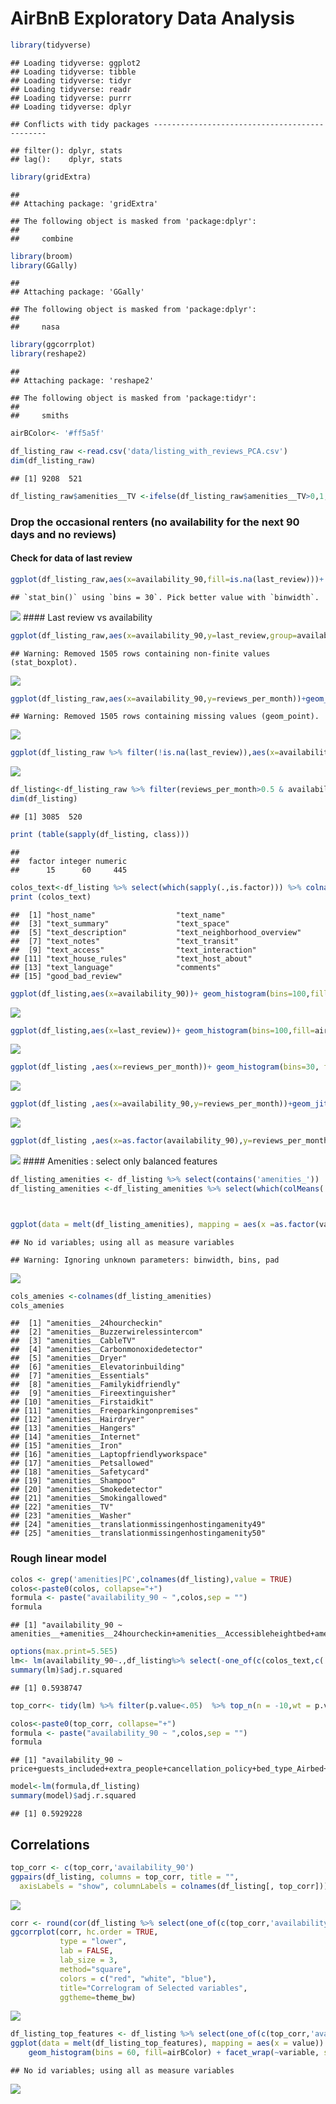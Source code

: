 AirBnB Exploratory Data Analysis
================

``` r
library(tidyverse)
```

    ## Loading tidyverse: ggplot2
    ## Loading tidyverse: tibble
    ## Loading tidyverse: tidyr
    ## Loading tidyverse: readr
    ## Loading tidyverse: purrr
    ## Loading tidyverse: dplyr

    ## Conflicts with tidy packages ----------------------------------------------

    ## filter(): dplyr, stats
    ## lag():    dplyr, stats

``` r
library(gridExtra)
```

    ## 
    ## Attaching package: 'gridExtra'

    ## The following object is masked from 'package:dplyr':
    ## 
    ##     combine

``` r
library(broom)
library(GGally)
```

    ## 
    ## Attaching package: 'GGally'

    ## The following object is masked from 'package:dplyr':
    ## 
    ##     nasa

``` r
library(ggcorrplot)
library(reshape2)
```

    ## 
    ## Attaching package: 'reshape2'

    ## The following object is masked from 'package:tidyr':
    ## 
    ##     smiths

``` r
airBColor<- '#ff5a5f'
```

``` r
df_listing_raw <-read.csv('data/listing_with_reviews_PCA.csv')
dim(df_listing_raw)
```

    ## [1] 9208  521

``` r
df_listing_raw$amenities__TV <-ifelse(df_listing_raw$amenities__TV>0,1,0)
```

### Drop the occasional renters (no availability for the next 90 days and no reviews)

#### Check for data of last review

``` r
ggplot(df_listing_raw,aes(x=availability_90,fill=is.na(last_review)))+ geom_histogram( position="dodge")
```

    ## `stat_bin()` using `bins = 30`. Pick better value with `binwidth`.

![](AirBnB_EDA_files/figure-markdown_github/unnamed-chunk-3-1.png) \#\#\#\# Last review vs availability

``` r
ggplot(df_listing_raw,aes(x=availability_90,y=last_review,group=availability_90))+geom_boxplot(color=airBColor,fill = NA,alpha=.1)
```

    ## Warning: Removed 1505 rows containing non-finite values (stat_boxplot).

![](AirBnB_EDA_files/figure-markdown_github/unnamed-chunk-4-1.png)

``` r
ggplot(df_listing_raw,aes(x=availability_90,y=reviews_per_month))+geom_jitter(color=airBColor,fill = NA,alpha=.2)
```

    ## Warning: Removed 1505 rows containing missing values (geom_point).

![](AirBnB_EDA_files/figure-markdown_github/unnamed-chunk-5-1.png)

``` r
ggplot(df_listing_raw %>% filter(!is.na(last_review)),aes(x=availability_90,y=reviews_per_month,color+last_review))+geom_jitter(color=airBColor,fill = NA,alpha=.2,size=.5)
```

![](AirBnB_EDA_files/figure-markdown_github/unnamed-chunk-5-2.png)

``` r
df_listing<-df_listing_raw %>% filter(reviews_per_month>0.5 & availability_90>0 & availability_90<80) %>% select(-text_experiences_offered)
dim(df_listing)
```

    ## [1] 3085  520

``` r
print (table(sapply(df_listing, class)))
```

    ## 
    ##  factor integer numeric 
    ##      15      60     445

``` r
colos_text<-df_listing %>% select(which(sapply(.,is.factor))) %>% colnames(.)
print (colos_text)
```

    ##  [1] "host_name"                  "text_name"                 
    ##  [3] "text_summary"               "text_space"                
    ##  [5] "text_description"           "text_neighborhood_overview"
    ##  [7] "text_notes"                 "text_transit"              
    ##  [9] "text_access"                "text_interaction"          
    ## [11] "text_house_rules"           "text_host_about"           
    ## [13] "text_language"              "comments"                  
    ## [15] "good_bad_review"

``` r
ggplot(df_listing,aes(x=availability_90))+ geom_histogram(bins=100,fill=airBColor)+ggtitle("Full Appartment availability 90 coming days")
```

![](AirBnB_EDA_files/figure-markdown_github/unnamed-chunk-9-1.png)

``` r
ggplot(df_listing,aes(x=last_review))+ geom_histogram(bins=100,fill=airBColor)+ggtitle("last review age (days)")
```

![](AirBnB_EDA_files/figure-markdown_github/unnamed-chunk-9-2.png)

``` r
ggplot(df_listing ,aes(x=reviews_per_month))+ geom_histogram(bins=30, fill=airBColor)+ggtitle("Full Appartment reviews per Month")
```

![](AirBnB_EDA_files/figure-markdown_github/unnamed-chunk-9-3.png)

``` r
ggplot(df_listing ,aes(x=availability_90,y=reviews_per_month))+geom_jitter(alpha=.2,color=airBColor)+geom_smooth(method = 'lm')
```

![](AirBnB_EDA_files/figure-markdown_github/unnamed-chunk-10-1.png)

``` r
ggplot(df_listing ,aes(x=as.factor(availability_90),y=reviews_per_month))+geom_boxplot()
```

![](AirBnB_EDA_files/figure-markdown_github/unnamed-chunk-10-2.png) \#\#\#\# Amenities : select only balanced features

``` r
df_listing_amenities <- df_listing %>% select(contains('amenities_'))
df_listing_amenities <-df_listing_amenities %>% select(which(colMeans(.) > 0.1 &colMeans(.) <0.9) ) 



ggplot(data = melt(df_listing_amenities), mapping = aes(x =as.factor(value))) + geom_histogram(bins = 30,stat="count",fill=airBColor) + facet_wrap(~variable, scales = 'fixed') +theme(strip.text.x = element_text(size = 6), axis.text.y = element_text(size=6))
```

    ## No id variables; using all as measure variables

    ## Warning: Ignoring unknown parameters: binwidth, bins, pad

![](AirBnB_EDA_files/figure-markdown_github/unnamed-chunk-11-1.png)

``` r
cols_amenies <-colnames(df_listing_amenities)
cols_amenies
```

    ##  [1] "amenities__24hourcheckin"                       
    ##  [2] "amenities__Buzzerwirelessintercom"              
    ##  [3] "amenities__CableTV"                             
    ##  [4] "amenities__Carbonmonoxidedetector"              
    ##  [5] "amenities__Dryer"                               
    ##  [6] "amenities__Elevatorinbuilding"                  
    ##  [7] "amenities__Essentials"                          
    ##  [8] "amenities__Familykidfriendly"                   
    ##  [9] "amenities__Fireextinguisher"                    
    ## [10] "amenities__Firstaidkit"                         
    ## [11] "amenities__Freeparkingonpremises"               
    ## [12] "amenities__Hairdryer"                           
    ## [13] "amenities__Hangers"                             
    ## [14] "amenities__Internet"                            
    ## [15] "amenities__Iron"                                
    ## [16] "amenities__Laptopfriendlyworkspace"             
    ## [17] "amenities__Petsallowed"                         
    ## [18] "amenities__Safetycard"                          
    ## [19] "amenities__Shampoo"                             
    ## [20] "amenities__Smokedetector"                       
    ## [21] "amenities__Smokingallowed"                      
    ## [22] "amenities__TV"                                  
    ## [23] "amenities__Washer"                              
    ## [24] "amenities__translationmissingenhostingamenity49"
    ## [25] "amenities__translationmissingenhostingamenity50"

### Rough linear model

``` r
colos <- grep('amenities|PC',colnames(df_listing),value = TRUE)
colos<-paste0(colos, collapse="+")
formula <- paste("availability_90 ~ ",colos,sep = "")
formula
```

    ## [1] "availability_90 ~ amenities__+amenities__24hourcheckin+amenities__Accessibleheightbed+amenities__Accessibleheighttoilet+amenities__Airconditioning+amenities__BBQgrill+amenities__Babybath+amenities__Babymonitor+amenities__Babysitterrecommendations+amenities__Bathtub+amenities__Beachessentials+amenities__Bedlinens+amenities__Breakfast+amenities__Buzzerwirelessintercom+amenities__CableTV+amenities__Carbonmonoxidedetector+amenities__Cats+amenities__Changingtable+amenities__Childrensbooksandtoys+amenities__Childrensdinnerware+amenities__Cleaningbeforecheckout+amenities__Coffeemaker+amenities__Cookingbasics+amenities__Crib+amenities__Disabledparkingspot+amenities__Dishesandsilverware+amenities__Dishwasher+amenities__Dogs+amenities__Doorman+amenities__DoormanEntry+amenities__Dryer+amenities__Elevatorinbuilding+amenities__Essentials+amenities__Ethernetconnection+amenities__Extrapillowsandblankets+amenities__Familykidfriendly+amenities__Fireextinguisher+amenities__Fireplaceguards+amenities__Firmmatress+amenities__Firstaidkit+amenities__Flatsmoothpathwaytofrontdoor+amenities__Freeparkingonpremises+amenities__Freeparkingonstreet+amenities__Gameconsole+amenities__Gardenorbackyard+amenities__Gym+amenities__Hairdryer+amenities__Hangers+amenities__Heating+amenities__Highchair+amenities__Hottub+amenities__Hotwater+amenities__Indoorfireplace+amenities__Internet+amenities__Iron+amenities__Keypad+amenities__Kitchen+amenities__Laptopfriendlyworkspace+amenities__Lockonbedroomdoor+amenities__Lockbox+amenities__Longtermstaysallowed+amenities__Luggagedropoffallowed+amenities__Microwave+amenities__Otherpets+amenities__Outletcovers+amenities__Oven+amenities__PacknPlaytravelcrib+amenities__Paidparkingoffpremises+amenities__Pathtoentrancelitatnight+amenities__Patioorbalcony+amenities__Petsallowed+amenities__Petsliveonthisproperty+amenities__Pocketwifi+amenities__Pool+amenities__Privateentrance+amenities__Privatelivingroom+amenities__Refrigerator+amenities__Roomdarkeningshades+amenities__Safetycard+amenities__SelfCheckIn+amenities__Shampoo+amenities__Singlelevelhome+amenities__Smartlock+amenities__Smokedetector+amenities__Smokingallowed+amenities__Stairgates+amenities__Stepfreeaccess+amenities__Stove+amenities__Suitableforevents+amenities__TV+amenities__Tablecornerguards+amenities__Washer+amenities__WasherDryer+amenities__Wheelchairaccessible+amenities__Wideclearancetobed+amenities__Wideclearancetoshowerandtoilet+amenities__Widedoorway+amenities__Widehallwayclearance+amenities__Windowguards+amenities__WirelessInternet+amenities__translationmissingenhostingamenity49+amenities__translationmissingenhostingamenity50+reviews_PC_1+reviews_PC_2+reviews_PC_3+reviews_PC_4+reviews_PC_5+reviews_PC_6+reviews_PC_7+reviews_PC_8+reviews_PC_9+reviews_PC_10+reviews_PC_11+reviews_PC_12+reviews_PC_13+reviews_PC_14+reviews_PC_15+reviews_PC_16+reviews_PC_17+reviews_PC_18+reviews_PC_19+reviews_PC_20+reviews_PC_21+reviews_PC_22+reviews_PC_23+reviews_PC_24+reviews_PC_25+reviews_PC_26+reviews_PC_27+reviews_PC_28+reviews_PC_29+reviews_PC_30+reviews_PC_31+reviews_PC_32+reviews_PC_33+reviews_PC_34+reviews_PC_35+reviews_PC_36+reviews_PC_37+reviews_PC_38+reviews_PC_39+reviews_PC_40+reviews_PC_41+reviews_PC_42+reviews_PC_43+reviews_PC_44+reviews_PC_45+reviews_PC_46+reviews_PC_47+reviews_PC_48+reviews_PC_49+reviews_PC_50+reviews_PC_51+reviews_PC_52+reviews_PC_53+reviews_PC_54+reviews_PC_55+reviews_PC_56+reviews_PC_57+reviews_PC_58+reviews_PC_59+reviews_PC_60+reviews_PC_61+reviews_PC_62+reviews_PC_63+reviews_PC_64+reviews_PC_65+reviews_PC_66+reviews_PC_67+reviews_PC_68+reviews_PC_69+reviews_PC_70+reviews_PC_71+reviews_PC_72+reviews_PC_73+reviews_PC_74+reviews_PC_75+reviews_PC_76+reviews_PC_77+reviews_PC_78+reviews_PC_79+reviews_PC_80+reviews_PC_81+reviews_PC_82+reviews_PC_83+reviews_PC_84+reviews_PC_85+reviews_PC_86+reviews_PC_87+reviews_PC_88+reviews_PC_89+reviews_PC_90+reviews_PC_91+reviews_PC_92+reviews_PC_93+reviews_PC_94+reviews_PC_95+reviews_PC_96+reviews_PC_97+reviews_PC_98+reviews_PC_99+reviews_PC_100+reviews_PC_101+reviews_PC_102+reviews_PC_103+reviews_PC_104+reviews_PC_105+reviews_PC_106+reviews_PC_107+reviews_PC_108+reviews_PC_109+reviews_PC_110+reviews_PC_111+reviews_PC_112+reviews_PC_113+reviews_PC_114+reviews_PC_115+reviews_PC_116+reviews_PC_117+reviews_PC_118+reviews_PC_119+reviews_PC_120+reviews_PC_121+reviews_PC_122+reviews_PC_123+reviews_PC_124+reviews_PC_125+reviews_PC_126+reviews_PC_127+reviews_PC_128+reviews_PC_129+reviews_PC_130+reviews_PC_131+reviews_PC_132+reviews_PC_133+reviews_PC_134+reviews_PC_135+reviews_PC_136+reviews_PC_137+reviews_PC_138+reviews_PC_139+reviews_PC_140+reviews_PC_141+reviews_PC_142+reviews_PC_143+reviews_PC_144+reviews_PC_145+reviews_PC_146+reviews_PC_147+reviews_PC_148+reviews_PC_149+reviews_PC_150+reviews_PC_151+reviews_PC_152+reviews_PC_153+reviews_PC_154+reviews_PC_155+reviews_PC_156+reviews_PC_157+reviews_PC_158+reviews_PC_159+reviews_PC_160+reviews_PC_161+reviews_PC_162+reviews_PC_163+reviews_PC_164+reviews_PC_165+reviews_PC_166+reviews_PC_167+reviews_PC_168+reviews_PC_169+reviews_PC_170+reviews_PC_171+reviews_PC_172+reviews_PC_173+reviews_PC_174+reviews_PC_175+reviews_PC_176+reviews_PC_177+reviews_PC_178+reviews_PC_179+reviews_PC_180+reviews_PC_181+reviews_PC_182+reviews_PC_183+reviews_PC_184+reviews_PC_185+reviews_PC_186+reviews_PC_187+reviews_PC_188+reviews_PC_189+reviews_PC_190+reviews_PC_191+reviews_PC_192+reviews_PC_193+reviews_PC_194+reviews_PC_195+reviews_PC_196+reviews_PC_197+reviews_PC_198+reviews_PC_199+reviews_PC_200+reviews_PC_201+reviews_PC_202+reviews_PC_203+reviews_PC_204+reviews_PC_205+reviews_PC_206+reviews_PC_207+reviews_PC_208+reviews_PC_209+reviews_PC_210+reviews_PC_211+reviews_PC_212+reviews_PC_213+reviews_PC_214+reviews_PC_215+reviews_PC_216+reviews_PC_217+reviews_PC_218+reviews_PC_219+reviews_PC_220+reviews_PC_221+reviews_PC_222+reviews_PC_223+reviews_PC_224+reviews_PC_225+reviews_PC_226+reviews_PC_227+reviews_PC_228+reviews_PC_229+reviews_PC_230+reviews_PC_231+reviews_PC_232+reviews_PC_233+reviews_PC_234+reviews_PC_235+reviews_PC_236+reviews_PC_237+reviews_PC_238+reviews_PC_239+reviews_PC_240+reviews_PC_241+reviews_PC_242+reviews_PC_243+reviews_PC_244+reviews_PC_245+reviews_PC_246+reviews_PC_247+reviews_PC_248+reviews_PC_249+reviews_PC_250+reviews_PC_251+reviews_PC_252+reviews_PC_253+reviews_PC_254+reviews_PC_255+reviews_PC_256+reviews_PC_257+reviews_PC_258+reviews_PC_259+reviews_PC_260+reviews_PC_261+reviews_PC_262+reviews_PC_263+reviews_PC_264+reviews_PC_265+reviews_PC_266+reviews_PC_267+reviews_PC_268+reviews_PC_269+reviews_PC_270+reviews_PC_271+reviews_PC_272+reviews_PC_273+reviews_PC_274+reviews_PC_275+reviews_PC_276+reviews_PC_277+reviews_PC_278+reviews_PC_279+reviews_PC_280+reviews_PC_281+reviews_PC_282+reviews_PC_283+reviews_PC_284+reviews_PC_285+reviews_PC_286+reviews_PC_287+reviews_PC_288+reviews_PC_289+reviews_PC_290+reviews_PC_291+reviews_PC_292+reviews_PC_293+reviews_PC_294+reviews_PC_295+reviews_PC_296+reviews_PC_297+reviews_PC_298+reviews_PC_299+reviews_PC_300"

``` r
options(max.print=5.5E5)
lm<- lm(availability_90~.,df_listing%>% select(-one_of(c(colos_text,c('availability_30','availability_60','availability_365','id')))))
summary(lm)$adj.r.squared
```

    ## [1] 0.5938747

``` r
top_corr<- tidy(lm) %>% filter(p.value<.05)  %>% top_n(n = -10,wt = p.value) %>%pull(term)
```

``` r
colos<-paste0(top_corr, collapse="+")
formula <- paste("availability_90 ~ ",colos,sep = "")
formula
```

    ## [1] "availability_90 ~ price+guests_included+extra_people+cancellation_policy+bed_type_Airbed+availability_60_previous_month+availability_90_previous_month+reviews_PC_54+reviews_PC_156+reviews_PC_249"

``` r
model<-lm(formula,df_listing)
summary(model)$adj.r.squared
```

    ## [1] 0.5929228

Correlations
------------

``` r
top_corr <- c(top_corr,'availability_90')
ggpairs(df_listing, columns = top_corr, title = "",  
  axisLabels = "show", columnLabels = colnames(df_listing[, top_corr]))
```

![](AirBnB_EDA_files/figure-markdown_github/unnamed-chunk-15-1.png)

``` r
corr <- round(cor(df_listing %>% select(one_of(c(top_corr,'availability_90') ))),3)
ggcorrplot(corr, hc.order = TRUE, 
           type = "lower", 
           lab = FALSE, 
           lab_size = 3, 
           method="square", 
           colors = c("red", "white", "blue"), 
           title="Correlogram of Selected variables", 
           ggtheme=theme_bw)
```

![](AirBnB_EDA_files/figure-markdown_github/unnamed-chunk-16-1.png)

``` r
df_listing_top_features <- df_listing %>% select(one_of(c(top_corr,'availability_90')))
ggplot(data = melt(df_listing_top_features), mapping = aes(x = value)) + 
    geom_histogram(bins = 60, fill=airBColor) + facet_wrap(~variable, scales = 'free')
```

    ## No id variables; using all as measure variables

![](AirBnB_EDA_files/figure-markdown_github/unnamed-chunk-17-1.png)
